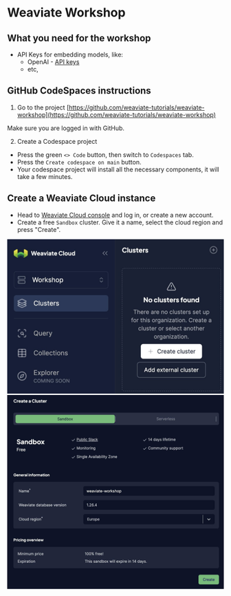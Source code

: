 # Weaviate Workshop

## What you need for the workshop

* API Keys for embedding models, like:
  * OpenAI - [API keys](https://platform.openai.com/settings/profile?tab=api-keys)
  * etc,

## GitHub CodeSpaces instructions

1. Go to the project [https://github.com/weaviate-tutorials/weaviate-workshop](https://github.com/weaviate-tutorials/weaviate-workshop)

Make sure you are logged in with GitHub.

2. Create a Codespace project
  * Press the green `<> Code` button, then switch to `Codespaces` tab.
  * Press the `Create codespace on main` button.
  * Your codespace project will install all the necessary components, it will take a few minutes.

## Create a Weaviate Cloud instance

  * Head to [Weaviate Cloud console](https://console.weaviate.cloud/) and log in, or create a new account.
  * Create a free `Sandbox` cluster. Give it a name, select the cloud region and press "Create".

![wcd create cluster - step 1](img/wcd-create-cluster-1.jpg)
![wcd create cluster - step 2](img/wcd-create-cluster-2.jpg)

<!-- 4. Start docker container
  * In the VS Code, open `_docker` folder
  * Right click on `docker-compose.yml` and select `Compose Up` -->


<!--
## What you need for the workshop

* API Keys for embedding models, like:
  * OpenAI Key
  * Cohere Key
  * etc,

 * Python 3.9 or newer

* Docker Compose (Todo: update this in case we can do it all with WCS)

# Local Setup
> (if not using GitHub Codespaces)

> Ideally, run this workshop in GitHub Codespaces, see [instructions](#github-codespaces-instructions).

## How to setup the python environment with venv
To run the project locally, it is best to setup python environment with venv.

### Setup - running locally – do this only once
First create a new venv configuration.
```
python3 -m venv .venv
```

Then switch to the new configuration:
```
source .venv/bin/activate
```

And install the required packages.
```
pip install -r requirements.txt
```

**All together**
```
python3 -m venv .venv
source .venv/bin/activate
pip install -r requirements.txt
```

### Activate
If in the future, you need to switch to the venv setup, just call:
```
source .venv/bin/activate
```

### Deactivate
To disconnect from the venv environment, call:
```
source deactivate
```
-->